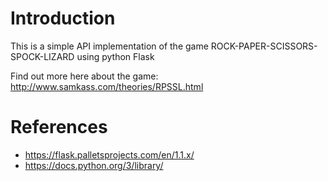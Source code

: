 # Introduction
This is a simple API implementation of the game ROCK-PAPER-SCISSORS-SPOCK-LIZARD using python Flask

Find out more here about the game: http://www.samkass.com/theories/RPSSL.html



# References
* https://flask.palletsprojects.com/en/1.1.x/
* https://docs.python.org/3/library/
